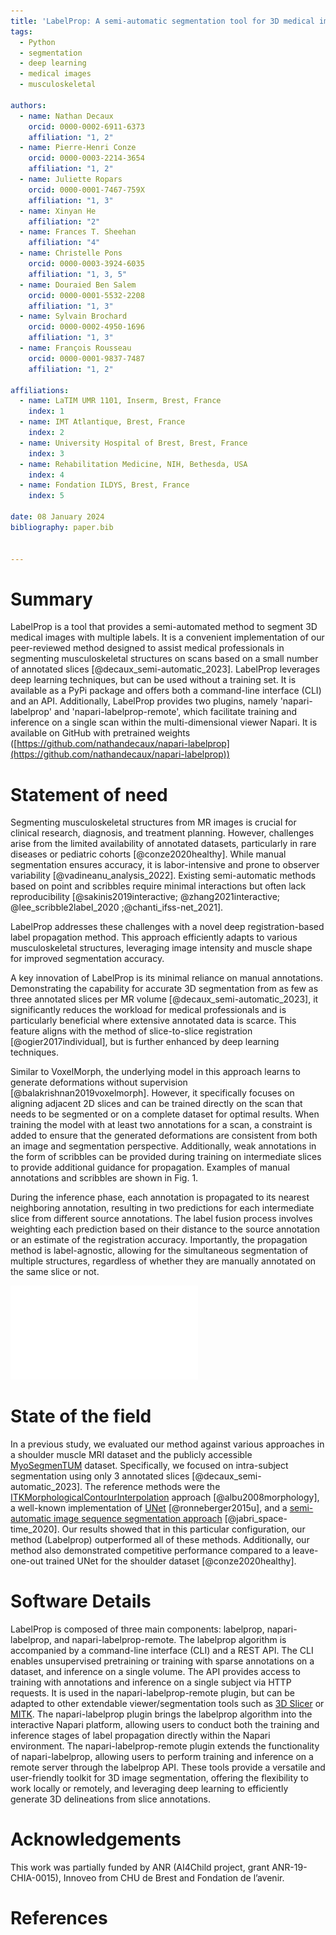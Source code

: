 ```yaml
---
title: 'LabelProp: A semi-automatic segmentation tool for 3D medical images'
tags:
  - Python
  - segmentation
  - deep learning
  - medical images
  - musculoskeletal 

authors:
  - name: Nathan Decaux
    orcid: 0000-0002-6911-6373
    affiliation: "1, 2"
  - name: Pierre-Henri Conze
    orcid: 0000-0003-2214-3654
    affiliation: "1, 2"
  - name: Juliette Ropars
    orcid: 0000-0001-7467-759X
    affiliation: "1, 3"
  - name: Xinyan He
    affiliation: "2"
  - name: Frances T. Sheehan
    affiliation: "4"
  - name: Christelle Pons
    orcid: 0000-0003-3924-6035
    affiliation: "1, 3, 5"
  - name: Douraied Ben Salem
    orcid: 0000-0001-5532-2208
    affiliation: "1, 3"
  - name: Sylvain Brochard
    orcid: 0000-0002-4950-1696
    affiliation: "1, 3"
  - name: François Rousseau
    orcid: 0000-0001-9837-7487
    affiliation: "1, 2"

affiliations:
  - name: LaTIM UMR 1101, Inserm, Brest, France
    index: 1
  - name: IMT Atlantique, Brest, France
    index: 2
  - name: University Hospital of Brest, Brest, France
    index: 3
  - name: Rehabilitation Medicine, NIH, Bethesda, USA
    index: 4
  - name: Fondation ILDYS, Brest, France
    index: 5

date: 08 January 2024
bibliography: paper.bib


---
```


# Summary

LabelProp is a tool that provides a semi-automated method to segment 3D medical images with multiple labels. It is a convenient implementation of our peer-reviewed method designed to assist medical professionals in segmenting musculoskeletal structures on scans based on a small number of annotated slices [@decaux_semi-automatic_2023]. LabelProp leverages deep learning techniques, but can be used without a training set. It is available as a PyPi package and offers both a command-line interface (CLI) and an API. Additionally, LabelProp provides two plugins, namely 'napari-labelprop' and 'napari-labelprop-remote', which facilitate training and inference on a single scan within the multi-dimensional viewer Napari. It is available on GitHub with pretrained weights ([https://github.com/nathandecaux/napari-labelprop](https://github.com/nathandecaux/napari-labelprop))

# Statement of need

Segmenting musculoskeletal structures from MR images is crucial for clinical research, diagnosis, and treatment planning. However, challenges arise from the limited availability of annotated datasets, particularly in rare diseases or pediatric cohorts [@conze2020healthy]. While manual segmentation ensures accuracy, it is labor-intensive and prone to observer variability [@vadineanu_analysis_2022]. Existing semi-automatic methods based on point and scribbles require minimal interactions but often lack reproducibility [@sakinis2019interactive; @zhang2021interactive; @lee_scribble2label_2020 ;@chanti_ifss-net_2021].

LabelProp addresses these challenges with a novel deep registration-based label propagation method. This approach efficiently adapts to various musculoskeletal structures, leveraging image intensity and muscle shape for improved segmentation accuracy.

A key innovation of LabelProp is its minimal reliance on manual annotations. Demonstrating the capability for accurate 3D segmentation from as few as three annotated slices per MR volume [@decaux_semi-automatic_2023], it significantly reduces the workload for medical professionals and is particularly beneficial where extensive annotated data is scarce. This feature aligns with the method of slice-to-slice registration [@ogier2017individual], but is further enhanced by deep learning techniques.

Similar to VoxelMorph, the underlying model in this approach learns to generate deformations without supervision [@balakrishnan2019voxelmorph]. However, it specifically focuses on aligning adjacent 2D slices and can be trained directly on the scan that needs to be segmented or on a complete dataset for optimal results. When training the model with at least two annotations for a scan, a constraint is added to ensure that the generated deformations are consistent from both an image and segmentation perspective. Additionally, weak annotations in the form of scribbles can be provided during training on intermediate slices to provide additional guidance for propagation. Examples of manual annotations and scribbles are shown in Fig. 1. 

 During the inference phase, each annotation is propagated to its nearest neighboring annotation, resulting in two predictions for each intermediate slice from different source annotations. The label fusion process involves weighting each prediction based on their distance to the source annotation or an estimate of the registration accuracy. Importantly, the propagation method is label-agnostic, allowing for the simultaneous segmentation of multiple structures, regardless of whether they are manually annotated on the same slice or not.
 
 ![Example of propagation from 3 manual annotations of the right deltoid muscle in an MRI, in the axial plane. Optional scribbles (yellow) can be provided, without plane constraints, for further guidance.\label{fig:propagation}](propagation.pdf)

# State of the field
In a previous study, we evaluated our method against various approaches in a shoulder muscle MRI dataset and the publicly accessible [MyoSegmenTUM](https://osf.io/svwa7/?view_only=c2c980c17b3a40fca35d088a3cdd83e2) dataset. Specifically, we focused on intra-subject segmentation using only 3 annotated slices [@decaux_semi-automatic_2023]. The reference methods were the [ITKMorphologicalContourInterpolation](https://github.com/KitwareMedical/ITKMorphologicalContourInterpolation) approach [@albu2008morphology], a well-known implementation of [UNet](https://github.com/milesial/Pytorch-UNet) [@ronneberger2015u], and a [semi-automatic image sequence segmentation approach](https://github.com/ajabri/videowalk) [@jabri_space-time_2020]. Our results showed that in this particular configuration, our method (Labelprop) outperformed all of these methods. Additionally, our method also demonstrated competitive performance compared to a leave-one-out trained UNet for the shoulder dataset [@conze2020healthy].


# Software Details

LabelProp is composed of three main components: labelprop, napari-labelprop, and napari-labelprop-remote. The labelprop algorithm is accompanied by a command-line interface (CLI) and a REST API. The CLI enables unsupervised pretraining or training with sparse annotations on a dataset, and inference on a single volume. The API provides access to training with annotations and inference on a single subject via HTTP requests. It is used in the napari-labelprop-remote plugin, but can be adapted to other extendable viewer/segmentation tools such as [3D Slicer](https://github.com/Slicer/Slicer) or [MITK](https://github.com/MITK/MITK). The napari-labelprop plugin brings the labelprop algorithm into the interactive Napari platform, allowing users to conduct both the training and inference stages of label propagation directly within the Napari environment. The napari-labelprop-remote plugin extends the functionality of napari-labelprop, allowing users to perform training and inference on a remote server through the labelprop API. These tools provide a versatile and user-friendly toolkit for 3D image segmentation, offering the flexibility to work locally or remotely, and leveraging deep learning to efficiently generate 3D delineations from slice annotations.


# Acknowledgements
This work was partially funded by ANR (AI4Child project, grant ANR-19-CHIA-0015), Innoveo from CHU de Brest and Fondation de l’avenir.

# References